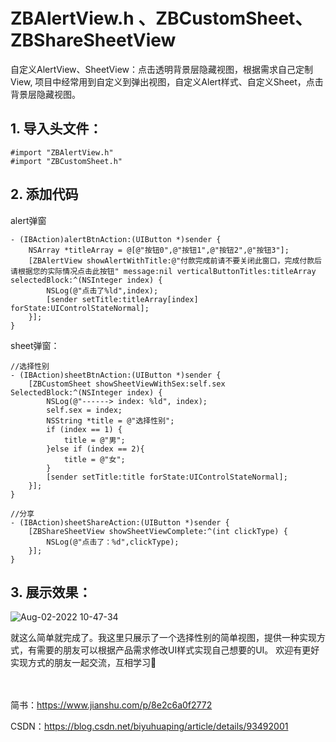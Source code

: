 # ZBAlertView.h 、ZBCustomSheet、ZBShareSheetView
自定义AlertView、SheetView：点击透明背景层隐藏视图，根据需求自己定制View,
项目中经常用到自定义到弹出视图，自定义Alert样式、自定义Sheet，点击背景层隐藏视图。


## 1. 导入头文件：
``#import "ZBAlertView.h"``<br>
``#import "ZBCustomSheet.h"``


## 2. 添加代码
alert弹窗
```
- (IBAction)alertBtnAction:(UIButton *)sender {
    NSArray *titleArray = @[@"按钮0",@"按钮1",@"按钮2",@"按钮3"];
    [ZBAlertView showAlertWithTitle:@"付款完成前请不要关闭此窗口，完成付款后请根据您的实际情况点击此按钮" message:nil verticalButtonTitles:titleArray selectedBlock:^(NSInteger index) {
        NSLog(@"点击了%ld",index);
        [sender setTitle:titleArray[index] forState:UIControlStateNormal];
    }];
}
```
sheet弹窗：
```
//选择性别
- (IBAction)sheetBtnAction:(UIButton *)sender {
    [ZBCustomSheet showSheetViewWithSex:self.sex SelectedBlock:^(NSInteger index) {
        NSLog(@"------> index: %ld", index);
        self.sex = index;
        NSString *title = @"选择性别";
        if (index == 1) {
            title = @"男";
        }else if (index == 2){
            title = @"女";
        }
        [sender setTitle:title forState:UIControlStateNormal];
    }];
}

//分享
- (IBAction)sheetShareAction:(UIButton *)sender {
    [ZBShareSheetView showSheetViewComplete:^(int clickType) {
        NSLog(@"点击了：%d",clickType);
    }];
}
```

## 3. 展示效果：<br/>
![Aug-02-2022 10-47-34](https://user-images.githubusercontent.com/5062917/182281189-ccab1815-5f3f-4d09-9755-2b1b3bec825e.gif)

就这么简单就完成了。我这里只展示了一个选择性别的简单视图，提供一种实现方式，有需要的朋友可以根据产品需求修改UI样式实现自己想要的UI。
欢迎有更好实现方式的朋友一起交流，互相学习🙏

<br><br>
简书：https://www.jianshu.com/p/8e2c6a0f2772

CSDN：https://blog.csdn.net/biyuhuaping/article/details/93492001
